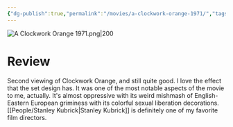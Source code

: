 ```yaml
---
{"dg-publish":true,"permalink":"/movies/a-clockwork-orange-1971/","tags":["movies"],"created":"2024-01-08","updated":"2025-03-13"}
---
```



![A Clockwork Orange 1971.png|200](/img/user/Attachments/A%20Clockwork%20Orange%201971.png)

# Review

Second viewing of Clockwork Orange, and still quite good. I love the effect that the set design has. It was one of the most notable aspects of the movie to me, actually. It's almost oppressive with its weird mishmash of English-Eastern European griminess with its colorful sexual liberation decorations. [[People/Stanley Kubrick\|Stanley Kubrick]] is definitely one of my favorite film directors.

